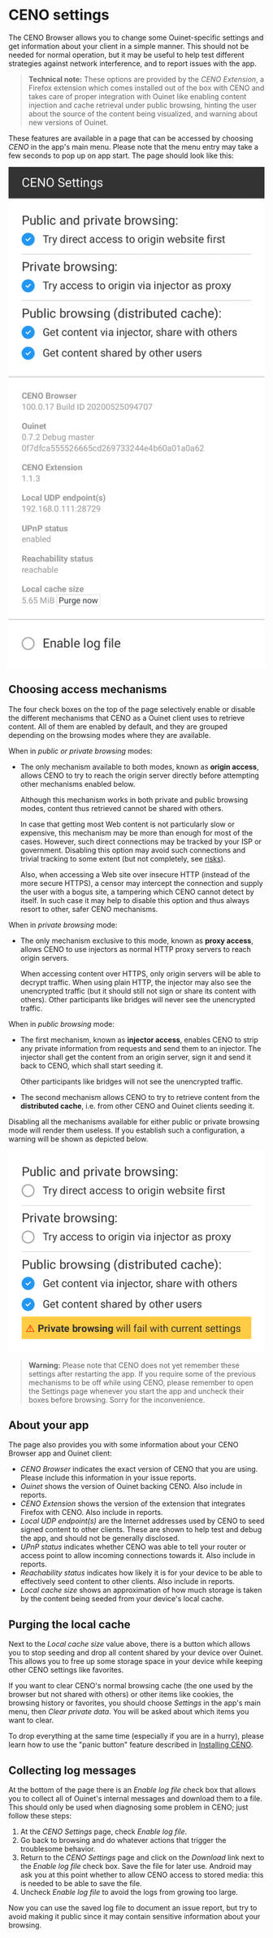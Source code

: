 # CENO settings

The CENO Browser allows you to change some Ouinet-specific settings and get information about your client in a simple manner.  This should not be needed for normal operation, but it may be useful to help test different strategies against network interference, and to report issues with the app.

> **Technical note:** These options are provided by the *CENO Extension*, a Firefox extension which comes installed out of the box with CENO and takes care of proper integration with Ouinet like enabling content injection and cache retrieval under public browsing, hinting the user about the source of the content being visualized, and warning about new versions of Ouinet.

These features are available in a page that can be accessed by choosing *CENO* in the app's main menu.  Please note that the menu entry may take a few seconds to pop up on app start.  The page should look like this:

![Figure: The *CENO Settings* page](images/settings.png)

## Choosing access mechanisms

The four check boxes on the top of the page selectively enable or disable the different mechanisms that CENO as a Ouinet client uses to retrieve content.  All of them are enabled by default, and they are grouped depending on the browsing modes where they are available.

When in *public or private browsing* modes:

  - The only mechanism available to both modes, known as **origin access**, allows CENO to try to reach the origin server directly before attempting other mechanisms enabled below.

    Although this mechanism works in both private and public browsing modes, content thus retrieved cannot be shared with others.

    In case that getting most Web content is not particularly slow or expensive, this mechanism may be more than enough for most of the cases.  However, such direct connections may be tracked by your ISP or government.  Disabling this option may avoid such connections and trivial tracking to some extent (but not completely, see [risks](../concepts/risks.md)).

    Also, when accessing a Web site over insecure HTTP (instead of the more secure HTTPS), a censor may intercept the connection and supply the user with a bogus site, a tampering which CENO cannot detect by itself.  In such case it may help to disable this option and thus always resort to other, safer CENO mechanisms.

When in *private browsing* mode:

  - The only mechanism exclusive to this mode, known as **proxy access**, allows CENO to use injectors as normal HTTP proxy servers to reach origin servers.

    When accessing content over HTTPS, only origin servers will be able to decrypt traffic.  When using plain HTTP, the injector may also see the unencrypted traffic (but it should still not sign or share its content with others).  Other participants like bridges will never see the unencrypted traffic.

When in *public browsing* mode:

  - The first mechanism, known as **injector access**, enables CENO to strip any private information from requests and send them to an injector.  The injector shall get the content from an origin server, sign it and send it back to CENO, which shall start seeding it.

    Other participants like bridges will not see the unencrypted traffic.

  - The second mechanism allows CENO to try to retrieve content from the **distributed cache**, i.e. from other CENO and Ouinet clients seeding it.

Disabling all the mechanisms available for either public or private browsing mode will render them useless.  If you establish such a configuration, a warning will be shown as depicted below.

![Figure: Invalid settings for private browsing](images/settings-no-private.png)

> **Warning:** Please note that CENO does not yet remember these settings after restarting the app.  If you require some of the previous mechanisms to be off while using CENO, please remember to open the Settings page whenever you start the app and uncheck their boxes before browsing.  Sorry for the inconvenience.

## About your app

The page also provides you with some information about your CENO Browser app and Ouinet client:

  - *CENO Browser* indicates the exact version of CENO that you are using.  Please include this information in your issue reports.
  - *Ouinet* shows the version of Ouinet backing CENO.  Also include in reports.
  - *CENO Extension* shows the version of the extension that integrates Firefox with CENO.  Also include in reports.
  - *Local UDP endpoint(s)* are the Internet addresses used by CENO to seed signed content to other clients.  These are shown to help test and debug the app, and should not be generally disclosed.
  - *UPnP status* indicates whether CENO was able to tell your router or access point to allow incoming connections towards it.  Also include in reports.
  - *Reachability status* indicates how likely it is for your device to be able to effectively seed content to other clients.  Also include in reports.
  - *Local cache size* shows an approximation of how much storage is taken by the content being seeded from your device's local cache.

## Purging the local cache

Next to the *Local cache size* value above, there is a button which allows you to stop seeding and drop all content shared by your device over Ouinet.  This allows you to free up some storage space in your device while keeping other CENO settings like favorites.

If you want to clear CENO's normal browsing cache (the one used by the browser but not shared with others) or other items like cookies, the browsing history or favorites, you should choose *Settings* in the app's main menu, then *Clear private data*.  You will be asked about which items you want to clear.

To drop everything at the same time (especially if you are in a hurry), please learn how to use the "panic button" feature described in [Installing CENO](install.md).

## Collecting log messages

At the bottom of the page there is an *Enable log file* check box that allows you to collect all of Ouinet's internal messages and download them to a file.  This should only be used when diagnosing some problem in CENO; just follow these steps:

 1. At the *CENO Settings* page, check *Enable log file*.
 2. Go back to browsing and do whatever actions that trigger the troublesome behavior.
 3. Return to the *CENO Settings* page and click on the *Download* link next to the *Enable log file* check box.  Save the file for later use.  Android may ask you at this point whether to allow CENO access to stored media: this is needed to be able to save the file.
 4. Uncheck *Enable log file* to avoid the logs from growing too large.

Now you can use the saved log file to document an issue report, but try to avoid making it public since it may contain sensitive information about your browsing.
